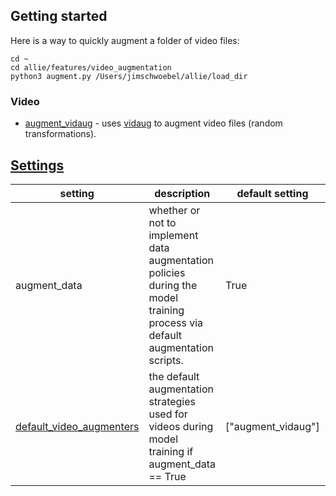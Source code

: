 ## Getting started

Here is a way to quickly augment a folder of video files:
```
cd ~ 
cd allie/features/video_augmentation
python3 augment.py /Users/jimschwoebel/allie/load_dir
```

### Video
* [augment_vidaug](https://github.com/jim-schwoebel/allie/blob/master/augmentation/video_augmentation/augment_vidaug.py) - uses [vidaug](https://github.com/okankop/vidaug) to augment video files (random transformations).

## [Settings](https://github.com/jim-schwoebel/allie/blob/master/settings.json)

| setting | description | default setting | all options | 
|------|------|------|------| 
| augment_data | whether or not to implement data augmentation policies during the model training process via default augmentation scripts. | True | True, False |
| [default_video_augmenters](https://github.com/jim-schwoebel/allie/tree/master/augmentation/video_augmentation) | the default augmentation strategies used for videos during model training if augment_data == True | ["augment_vidaug"] | ["augment_vidaug"] | 
